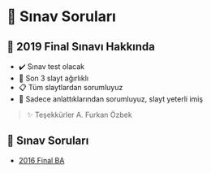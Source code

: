 # 📃 Sınav Soruları

## 📅 2019 Final Sınavı Hakkında

- ✔️ Sınav test olacak
- 🎳 Son 3 slayt ağırlıklı
- 📋 Tüm slaytlardan sorumluyuz
- 🔳 Sadece anlattıklarından sorumluyuz, slayt yeterli imiş

> ✨ Teşekkürler A. Furkan Özbek

## 📂 Sınav Soruları

<!--YPackage.YGitbookIntegration-tarafından-otomatik-oluşturulmuştur-->

- [2016 Final BA](2016%20Final%20BA.pdf)

<!--YPackage.YGitbookIntegration-tarafından-otomatik-oluşturulmuştur-->
